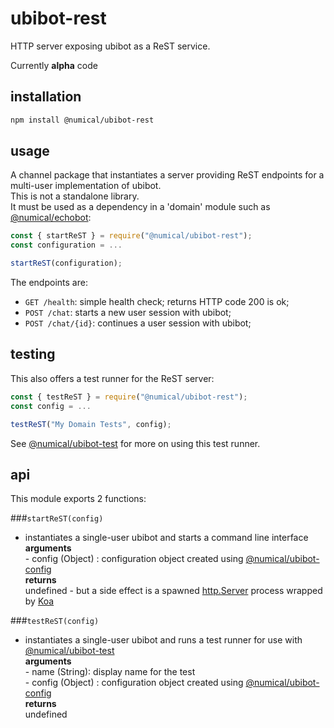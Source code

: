 # ubibot-rest
HTTP server exposing ubibot as a ReST service.

Currently **alpha** code 

## installation
```bash
npm install @numical/ubibot-rest
```

## usage
A channel package that instantiates a server providing ReST endpoints for a multi-user implementation of ubibot.  
This is not a standalone library.  
It must be used as a dependency in a 'domain' module such as [@numical/echobot](../echobot/README.md):
```javascript
const { startReST } = require("@numical/ubibot-rest");
const configuration = ...

startReST(configuration);
```
The endpoints are:
* ```GET /health```: simple health check; returns HTTP code 200 is ok;
* ```POST /chat```: starts a new user session with ubibot;
* ```POST /chat/{id}```: continues a user session with ubibot;

## testing
This also offers a test runner for the ReST server:
```javascript
const { testReST } = require("@numical/ubibot-rest");
const config = ...

testReST("My Domain Tests", config);

```
See [@numical/ubibot-test](../ubibot-test/README.md) for more on using this test runner.

## api
This module exports 2 functions:

###```startReST(config)```
* instantiates a single-user ubibot and starts a command line interface  
    __arguments__  
        - config (Object) : configuration object created using [@numical/ubibot-config](packages/ubibot-config/README.md)  
    __returns__  
    undefined - but a side effect is a spawned [http.Server](https://nodejs.org/api/http.html#http_class_http_server) process wrapped by [Koa](https://www.npmjs.com/package/koa)


###```testReST(config)```
* instantiates a single-user ubibot and runs a test runner for use with [@numical/ubibot-test](packages/ubibot-test/README.md)  
    __arguments__  
        - name (String): display name for the test  
        - config (Object) : configuration object created using [@numical/ubibot-config](packages/ubibot-config/README.md)  
    __returns__  
    undefined
